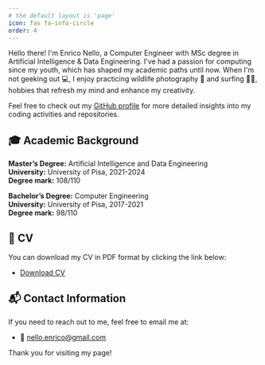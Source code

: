 ```yaml
---
# the default layout is 'page'
icon: fas fa-info-circle
order: 4
---
```


<!-- > Add Markdown syntax content to file `_tabs/about.md`{: .filepath } and it will show up on this page.
 {: .prompt-tip }-->

Hello there! I'm Enrico Nello, a Computer Engineer with MSc degree in Artificial Intelligence & Data Engineering. I've had a passion for computing since my youth, which has shaped my academic paths until now. When I'm not geeking out 💻, I enjoy practicing wildlife photography 📸 and surfing 🏄‍♂️, hobbies that refresh my mind and enhance my creativity.

Feel free to check out my [GitHub profile](https://github.com/enricollen) for more detailed insights into my coding activities and repositories.

## 🎓 Academic Background

**Master’s Degree:** Artificial Intelligence and Data Engineering  
**University:** University of Pisa, 2021-2024  
**Degree mark:** 108/110  

**Bachelor’s Degree:** Computer Engineering  
**University:** University of Pisa, 2017-2021  
**Degree mark:** 98/110  

## 📄 CV

You can download my CV in PDF format by clicking the link below:

- <a href="../assets/CV.pdf" download>Download CV</a>

## 📬 Contact Information

If you need to reach out to me, feel free to email me at:
- 📧 nello.enrico@gmail.com

Thank you for visiting my page!